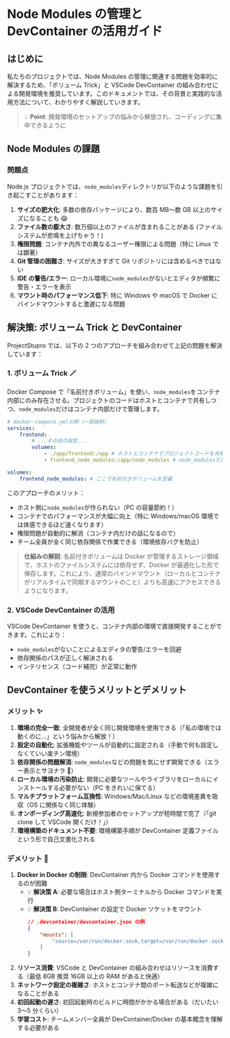 # Node Modules の管理と DevContainer の活用ガイド

## はじめに

私たちのプロジェクトでは、Node Modules の管理に関連する問題を効率的に解決するため、「ボリューム Trick」と VSCode DevContainer の組み合わせによる開発環境を推奨しています。このドキュメントでは、その背景と実践的な活用方法について、わかりやすく解説していきます。

> 💡 **Point**: 開発環境のセットアップの悩みから解放され、コーディングに集中できるように

## Node Modules の課題

### 問題点

Node.js プロジェクトでは、`node_modules`ディレクトリが以下のような課題を引き起こすことがあります：

1. **サイズの肥大化**: 多数の依存パッケージにより、数百 MB〜数 GB 以上のサイズになることも 😱
2. **ファイル数の膨大さ**: 数万個以上のファイルが含まれることがある (ファイルシステムが悲鳴を上げちゃう！)
3. **権限問題**: コンテナ内外での異なるユーザー権限による問題（特に Linux では顕著）
4. **Git 管理の困難さ**: サイズが大きすぎて Git リポジトリには含めるべきではない
5. **IDE の警告/エラー**: ローカル環境に`node_modules`がないとエディタが頻繁に警告・エラーを表示
6. **マウント時のパフォーマンス低下**: 特に Windows や macOS で Docker にバインドマウントすると激遅になる問題

## 解決策: ボリューム Trick と DevContainer

ProjectStupro では、以下の 2 つのアプローチを組み合わせて上記の問題を解決しています：

### 1. ボリューム Trick 🪄

Docker Compose で「名前付きボリューム」を使い、`node_modules`をコンテナ内部にのみ存在させる。プロジェクトのコードはホストとコンテナで共有しつつ、`node_modules`だけはコンテナ内部だけで管理します。

```yaml
# docker-compose.ymlの例（一部抜粋）
services:
    frontend:
        # ...その他の設定...
        volumes:
            - ./app/frontend:/app # ホストとコンテナでプロジェクトコードを共有
            - frontend_node_modules:/app/node_modules # node_modulesだけは名前付きボリュームで管理

volumes:
    frontend_node_modules: # ここで名前付きボリュームを定義
```

このアプローチのメリット：

-   ホスト側に`node_modules`が作られない（PC の容量節約！）
-   コンテナでのパフォーマンスが大幅に向上（特に Windows/macOS 環境では体感できるほど速くなります）
-   権限問題が自動的に解消（コンテナ内だけの話になるので）
-   チーム全員が全く同じ依存関係で作業できる（環境依存バグを防止）

> **仕組みの解説**: 名前付きボリュームは Docker が管理するストレージ領域で、ホストのファイルシステムには依存せず、Docker が最適化した形で保存します。これにより、通常のバインドマウント（ローカルとコンテナがリアルタイムで同期するマウントのこと）よりも高速にアクセスできるようになります。

### 2. VSCode DevContainer の活用

VSCode DevContainer を使うと、コンテナ内部の環境で直接開発することができます。これにより：

-   `node_modules`がないことによるエディタの警告/エラーを回避
-   依存関係のパスが正しく解決される
-   インテリセンス（コード補完）が正常に動作

## DevContainer を使うメリットとデメリット

### メリット ✨

1. **環境の完全一致**: 全開発者が全く同じ開発環境を使用できる（「私の環境では動くのに…」という悩みから解放！）
2. **設定の自動化**: 拡張機能やツールが自動的に設定される（手動で何も設定しなくていい楽チン環境）
3. **依存関係の問題解消**: `node_modules`などの問題を気にせず開発できる（エラー表示とサヨナラ 👋）
4. **ローカル環境の汚染防止**: 開発に必要なツールやライブラリをローカルにインストールする必要がない（PC をきれいに保てる）
5. **マルチプラットフォーム互換性**: Windows/Mac/Linux などの環境差異を吸収（OS に関係なく同じ体験）
6. **オンボーディング高速化**: 新規参加者のセットアップが短時間で完了（「git clone して VSCode 開くだけ！」）
7. **環境構築のドキュメント不要**: 環境構築手順が DevContainer 定義ファイルという形で自己文書化される

### デメリット 🤔

1. **Docker in Docker の制限**: DevContainer 内から Docker コマンドを使用するのが困難
    - 💡 **解決策 A**: 必要な場合はホスト側ターミナルから Docker コマンドを実行
    - 💡 **解決策 B**: DevContainer の設定で Docker ソケットをマウント
        ```json
        // .devcontainer/devcontainer.json の例
        {
            "mounts": [
                "source=/var/run/docker.sock,target=/var/run/docker.sock,type=bind"
            ]
        }
        ```
2. **リソース消費**: VSCode と DevContainer の組み合わせはリソースを消費する（最低 8GB 推奨 16GB 以上の RAM があると快適）
3. **ネットワーク設定の複雑さ**: ホストとコンテナ間のポート転送などが複雑になることがある
4. **初回起動の遅さ**: 初回起動時のビルドに時間がかかる場合がある（だいたい 3〜5 分くらい）
5. **学習コスト**: チームメンバー全員が DevContainer/Docker の基本概念を理解する必要がある
